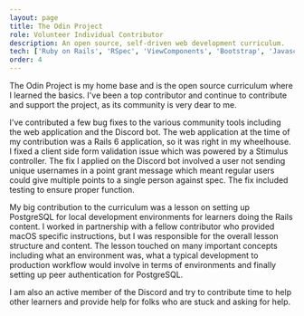 ```yaml
---
layout: page
title: The Odin Project
role: Volunteer Individual Contributor
description: An open source, self-driven web development curriculum. 
tech: ['Ruby on Rails', 'RSpec', 'ViewComponents', 'Bootstrap', 'Javascript']
order: 4
---
```


The Odin Project is my home base and is the open source curriculum where I learned the basics. I've been a top contributor and continue to contribute and support the project, as its community is very dear to me.  

I've contributed a few bug fixes to the various community tools including the web application and the Discord bot. The web application at the time of my contribution was a Rails 6 application, so it was right in my wheelhouse. I fixed a client side form validation issue which was powered by a Stimulus controller. The fix I applied on the Discord bot involved a user not sending unique usernames in a point grant message which meant regular users could give multiple points to a single person against spec. The fix included testing to ensure proper function.  

My big contribution to the curriculum was a lesson on setting up PostgreSQL for local development environments for learners doing the Rails content. I worked in partnership with a fellow contributor who provided macOS specific instructions, but I was responsible for the overall lesson structure and content. The lesson touched on many important concepts including what an environment was, what a typical development to production workflow would involve in terms of environments and finally setting up peer authentication for PostgreSQL.  

I am also an active member of the Discord and try to contribute time to help other learners and provide help for folks who are stuck and asking for help.
